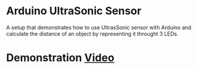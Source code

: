 # Arduino UltraSonic Sensor

A setup that demonstrates how to use UltrasSonic sensor with Arduino and calculate the distance of an object by representing it throught 3 LEDs.

# Demonstration [Video](https://drive.google.com/file/d/1xxGZ4hvORwh7XUFs6gGTv86sEqiklyZU/view?usp=sharing)
